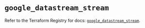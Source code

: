 # `google_datastream_stream`

Refer to the Terraform Registry for docs: [`google_datastream_stream`](https://registry.terraform.io/providers/hashicorp/google-beta/6.19.0/docs/resources/google_datastream_stream).
